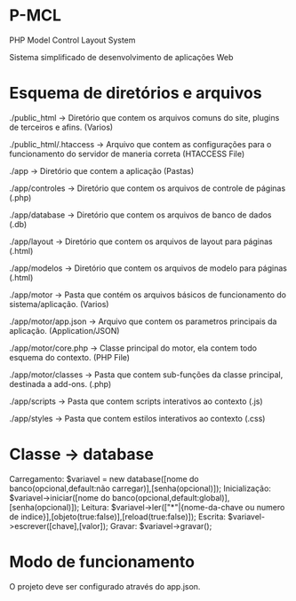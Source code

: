 # P-MCL

PHP Model Control Layout System

Sistema simplificado de desenvolvimento de aplicações Web

# Esquema de diretórios e arquivos

./public_html -> Diretório que contem os arquivos comuns do site, plugins de terceiros e afins. (Varios)

./public_html/.htaccess -> Arquivo que contem as configurações para o funcionamento do servidor de maneria correta (HTACCESS File)

./app -> Diretório que contem a aplicação (Pastas)

./app/controles -> Diretório que contem os arquivos de controle de páginas (.php)

./app/database -> Diretório que contem os arquivos de banco de dados (.db)

./app/layout -> Diretório que contem os arquivos de layout para páginas (.html)

./app/modelos -> Diretório que contem os arquivos de modelo para páginas (.html)

./app/motor -> Pasta que contém os arquivos básicos de funcionamento do sistema/aplicação. (Varios)

./app/motor/app.json -> Arquivo que contem os parametros principais da aplicação. (Application/JSON)

./app/motor/core.php -> Classe principal do motor, ela contem todo esquema do contexto. (PHP File)

./app/motor/classes -> Pasta que contem sub-funções da classe principal, destinada a add-ons. (.php)

./app/scripts -> Pasta que contem scripts interativos ao contexto (.js)

./app/styles -> Pasta que contem estilos interativos ao contexto (.css)

# Classe -> database

Carregamento: $variavel = new database([nome do banco(opcional,default:não carregar)],[senha(opcional)]);
Inicialização: $variavel->iniciar([nome do banco(opcional,default:global)],[senha(opcional)]);
Leitura: $variavel->ler(["\*"|{nome-da-chave ou numero de indice}],[objeto(true:false)],[reload(true:false)]);
Escrita: $variavel->escrever([chave],[valor]);
Gravar: $variavel->gravar();

# Modo de funcionamento

O projeto deve ser configurado através do app.json.
